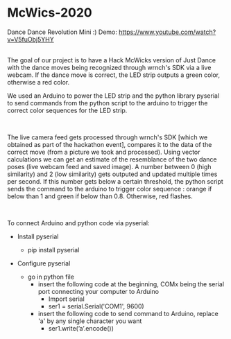 # McWics-2020
Dance Dance Revolution Mini :)
Demo: https://www.youtube.com/watch?v=V5fuObj5YHY

</br>
The goal of our project is to have a Hack McWicks version of Just Dance with the dance moves being recognized through wrnch's SDK via a live webcam. If the dance move is correct, the LED strip outputs a green color, otherwise a red color.

</br>

We used an Arduino to power the LED strip and the python library pyserial to send commands from the python script to the arduino to trigger the correct color sequences for the LED strip.

</br>

The live camera feed gets processed through wrnch's SDK [which we obtained as part of the hackathon event], compares it to the data of the correct move (from a picture we took and processed). Using vector calculations we can get an estimate of the resemblance of the two dance poses (live webcam feed and saved image). A number between 0 (high similarity) and 2 (low similarity) gets outputed and updated multiple times per second. If this number gets below a certain threshold, the python script sends the command to the arduino to trigger color sequence : orange if below than 1 and green if below than 0.8.  Otherwise, red flashes.

</br>

To connect Arduino and python code via pyserial:

- Install pyserial
  - pip install pyserial

- Configure pyserial
  - go in python file
    - insert the following code at the beginning, COMx being the serial port connecting your computer to Arduino
      - Import serial
      - ser1 = serial.Serial('COM1', 9600)
    - insert the following code to send command to Arduino, replace 'a' by any single character you want
      - ser1.write(’a’.encode())
